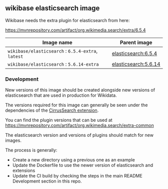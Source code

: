 ## wikibase elasticsearch image

Wikibase needs the extra plugin for elasticsearch from here:

https://mvnrepository.com/artifact/org.wikimedia.search/extra/6.5.4

Image name                              | Parent image             
--------------------------------------- | ------------------------ 
`wikibase/elasticsearch` : `6.5.4-extra`, `latest`     | [elasticsearch:6.5.4](https://hub.docker.com/_/elasticsearch/)
`wikibase/elasticsearch` : `5.6.14-extra`              | [elasticsearch:5.6.14](https://hub.docker.com/_/elasticsearch/)

### Development

New versions of this image should be created alongside new versions of elasticsearch that are used in production for Wikidata.

The versions required for this image can generally be seen under the dependencies of the [CirrusSearch extension](https://www.mediawiki.org/wiki/Extension:CirrusSearch).

You can find the plugin versions that can be used at https://mvnrepository.com/artifact/org.wikimedia.search/extra-common

The elasticsearch version and versions of plugins should match for new images.

The process is generally:
 - Create a new directory using a previous one as an example
 - Update the Dockerfile to use the newer version of elasticsearch and extensions
 - Update the CI build by checking the steps in the main README Development section in this repo.
